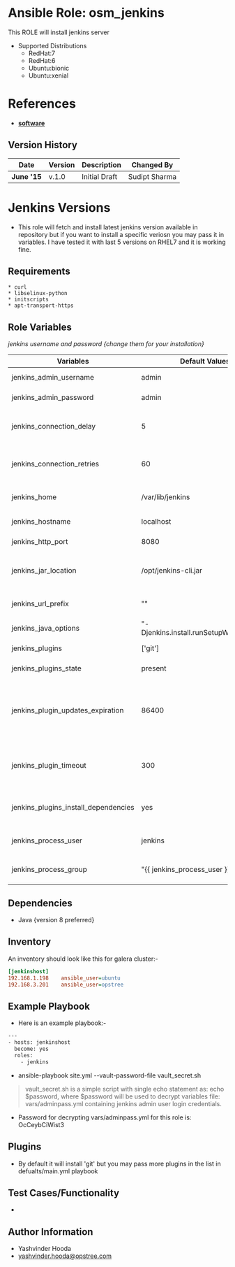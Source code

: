 Ansible Role: osm_jenkins
=========

This ROLE will install jenkins server 
- Supported Distributions
  * RedHat:7
  * RedHat:6
  * Ubuntu:bionic
  * Ubuntu:xenial

References
=========
- **[software](https://jenkins.io/)**

Version History
---------------

|**Date**| **Version**| **Description**| **Changed By** |
|----------|---------|---------------|-----------------|
|**June '15** | v.1.0 | Initial Draft | Sudipt Sharma |

Jenkins Versions
=========

- This role will fetch and install latest jenkins version available in repository but if you want to install a specific veriosn you may pass it in variables. I have tested it with last 5 versions on RHEL7 and it is working fine.


Requirements
------------
```
* curl
* libselinux-python
* initscripts
* apt-transport-https
```

Role Variables
--------------

*jenkins username and password {change them for your installation}*

|**Variables**| **Default Values**| **Description**|
|----------|---------|---------------|
| jenkins_admin_username | admin | Username of Admin |
| jenkins_admin_password | admin | Password of Admin user|
| jenkins_connection_delay | 5 | Wait for Jenkins to start up before proceeding |
| jenkins_connection_retries | 60| Retry to execute task if it fails to start Jenkins |
| jenkins_home | /var/lib/jenkins | Home Directory of jenkins|
| jenkins_hostname | localhost| Hostname for Jenkins |
| jenkins_http_port | 8080 | Port on which Jenkins runs|
| jenkins_jar_location | /opt/jenkins-cli.jar | Location where jar file for jenkins stores|
| jenkins_url_prefix | ""| URL prefix used in jenkins url|
| jenkins_java_options | "-Djenkins.install.runSetupWizard=false" | Set java options|
| jenkins_plugins| ['git']| Plugins add in Jenkins|
| jenkins_plugins_state | present | Jenkins plugin state|
| jenkins_plugin_updates_expiration | 86400 | Number of seconds after which a new copy of the update-center.json file is downloaded|
| jenkins_plugin_timeout | 300 | Jenkins Server connection timeout in secs|
| jenkins_plugins_install_dependencies | yes | Defines whether to install plugin dependencies. |
| jenkins_process_user | jenkins | Jenkins process username|
| jenkins_process_group | "{{ jenkins_process_user }}" | Jenkins process groupname|

Dependencies
------------

- Java {version 8 preferred}

Inventory
----------
An inventory should look like this for galera cluster:-
```ini
[jenkinshost]                 
192.168.1.198    ansible_user=ubuntu   
192.168.3.201    ansible_user=opstree 
```

Example Playbook
----------------

* Here is an example playbook:-

```sh
---
- hosts: jenkinshost
  become: yes
  roles:
    - jenkins

```
* ansible-playbook site.yml --vault-password-file vault_secret.sh
> vault_secret.sh is a simple script with single echo statement as: echo $password, where $password will be used to decrypt variables file: vars/adminpass.yml containing jenkins admin user login credentials.

* Password for decrypting vars/adminpass.yml for this role is: OcCeybCiWist3

Plugins
-------
* By default it will install 'git' but you may pass more plugins in the list in defualts/main.yml playbook 

Test Cases/Functionality
------------------------
* 

Author Information
------------------

- Yashvinder Hooda
- yashvinder.hooda@opstree.com
